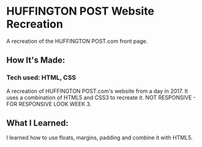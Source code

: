 # HUFFINGTON POST Website Recreation
A recreation of the HUFFINGTON POST.com front page.


## How It's Made:
### Tech used: HTML, CSS

A recreation of HUFFINGTON POST.com's website from a day in 2017. It uses a combination of HTML5 and CSS3 to recreate it. NOT RESPONSIVE - FOR RESPONSIVE LOOK WEEK 3.

## What I Learned:
I learned how to use floats, margins, padding and combine it with HTML5.

